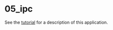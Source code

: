 05_ipc
======

See the [tutorial](https://book.tockos.org/tutorials/05_ipc.html) for a
description of this application.
